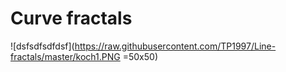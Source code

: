 # Curve fractals

![dsfsdfsdfdsf](https://raw.githubusercontent.com/TP1997/Line-fractals/master/koch1.PNG =50x50)
